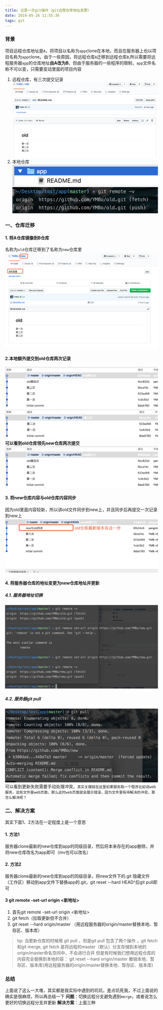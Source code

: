 ```yaml
---
title: 记录一次git操作（git远程仓库地址变更）
date: 2019-05-26 11:55:36
tags: git
---
```

### 背景
项目远程仓库地址是`A`，将项目以名称为`app`clone在本地，而且在服务器上也以项目名称为`app`clone。由于一些原因，将远程仓库`A`迁移到远程仓库`B`,所以需要将远程服务器`app`的仓库地址**由A改为B**，但由于服务器的一些程序的限制，`app`文件名称不可以变，只需要变动里面的项目内容
1. 远程仓库，有三次提交记录
![远程仓库](/images/记录一次git操作/1.png)
2. 本地仓库
![本地仓库](/images/记录一次git操作/2.png)
![仓库地址](/images/记录一次git操作/3.png)

### 一、仓库迁移
#### 1. 将A仓库镜像到B仓库
名称为`old`仓库迁移到了名称为`new`仓库里
![新的仓库地址](/images/记录一次git操作/4.png)
#### 2.本地额外提交到old仓库两次记录
![old仓库的提交记录](/images/记录一次git操作/5.png)
![new仓库的提交记录](/images/记录一次git操作/6.png)
**可以看到old仓库领先new仓库两次提交**
![远程服务器仓库的提交记录](/images/记录一次git操作/5.png)

#### 3. 将new仓库内容与old仓库内容同步
因为old里面内容较新，所以讲old文件同步到new上，并且同步后再提交一次记录到new上
![远程服务器仓库的提交记录](/images/记录一次git操作/7.png)
#### 4. 将服务器仓库的地址变更为new仓库地址并更新
##### 4.1. 服务器地址切换
![远程服务器仓库地址切换](/images/记录一次git操作/8.png)
##### 4.2. 服务器git pull
![远程服务器git pull](/images/记录一次git操作/9.png)
可以看到更新失败需要手动处理冲突，`其实关键就在这里如果服务跑一个程序比如说web服务，这些文件是web页面，那么此时web页面就会展示错误，因为文件里有待解决的冲突，那怎么解决呢？`


### 二、解决方案
其实下面1、2方法在一定程度上是一个意思
#### 1. 方法1
服务器clone最新的new仓库到app的同级目录，然后将本来存在的app删除，并将new仓库改名为app即可（mv也可以改名）
#### 2. 方法2
服务器clone最新的new仓库到app的同级目录，将new文件下的.git 隐藏文件（工作区）移动到app文件下替换app的.git，git reset --hard HEAD^后git pull即可
#### 3 git remote -set-url origin <新地址>
1.  首先git remote -set-url origin <新地址>
2.  git fetch（拉取更新但不合并）
3.  git reset --hard origin/master （用远程服务器的origin/master替换本地、暂存区、版本库）

> tip: 当更新仓库的时候用 git pull ，但是git pull 包含了两个操作 ，git fetch 和git merge,
>git fetch 是将远程的master（默认）分支存储到本地的origin/master命名空间中，不会进行合并
>但是有时候我们想用远程仓库的内容完全替换到本地的容：
>git reset --hard origin/master 
>撤销本地、暂存区、版本库(用远程服务器的origin/master替换本地、暂存区、版本库)


### 总结
上面说了这么一大堆，其实都是我实际中遇到的坑坑，差点坑死我，不过上面说的确实是很麻烦，所以再总结一下
**问题**：切换远程分支避免遇到`merge`，或者说怎么更好的切换远程分支并更新
**解决方案**：上面三种




